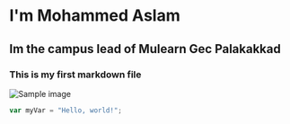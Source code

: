 # I'm Mohammed Aslam 
## Im the campus lead of Mulearn Gec Palakakkad
### This is my first markdown file

![Sample image](https://plus.unsplash.com/premium_photo-1671599016130-7882dbff302f?fm=jpg&q=60&w=3000&ixlib=rb-4.0.3&ixid=M3wxMjA3fDB8MHxzZWFyY2h8MXx8bW90aXZhdGlvbnxlbnwwfHwwfHx8MA%3D%3D)



``` javascript
var myVar = "Hello, world!";
```
